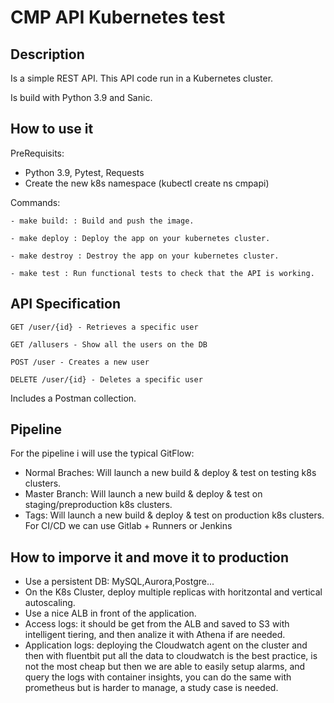 # CMP API Kubernetes test
## Description

Is a simple REST API. This API code  run in a Kubernetes cluster.

Is build with Python 3.9 and Sanic.

## How to use it

PreRequisits:

 * Python 3.9, Pytest, Requests
 * Create the new k8s namespace (kubectl create ns cmpapi)

 Commands:
```
- make build: : Build and push the image.

- make deploy : Deploy the app on your kubernetes cluster.

- make destroy : Destroy the app on your kubernetes cluster.

- make test : Run functional tests to check that the API is working.
```

## API Specification
``` 
GET /user/{id} - Retrieves a specific user

GET /allusers - Show all the users on the DB

POST /user - Creates a new user

DELETE /user/{id} - Deletes a specific user
``` 
Includes a Postman collection.

## Pipeline
For the pipeline i will use the typical GitFlow:
* Normal Braches: Will launch a new build & deploy & test on testing k8s clusters.
* Master Branch: Will launch a new build & deploy & test on staging/preproduction k8s clusters.
* Tags: Will launch a new build & deploy & test on production k8s clusters.
For CI/CD we can use Gitlab + Runners or Jenkins

## How to imporve it and move it to production
* Use a persistent DB: MySQL,Aurora,Postgre...
* On the K8s Cluster, deploy multiple replicas with horitzontal and vertical autoscaling.
* Use a nice ALB in front of the application.
* Access logs: it should be get from the ALB and saved to S3 with intelligent tiering, and then analize it with Athena if are needed.
* Application logs: deploying the Cloudwatch agent on the cluster and then with fluentbit put all the data to cloudwatch is the best practice, is not the most cheap but then we are able to easily setup alarms, and query the logs with container insights, you can do the same with prometheus but is harder to manage, a study case is needed.

